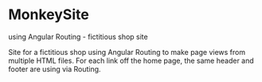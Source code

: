 # MonkeySite
using Angular Routing - fictitious shop site

Site for a fictitious shop using Angular Routing to make page views from multiple HTML files. For each link off the home page, the same header and footer are using via Routing. 
